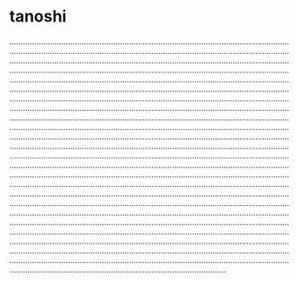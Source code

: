 # tanoshi

................................................................................................................................................................................................................................................................................................................................................................................................................................................................................................................................................................................................................................................................................................................................................................................................................................................................................................................................................................................................................................................................................................................................................................................................................................................................................................................................................................................................................................................................................................................................................................................................................................................................................................................................................................................................................................................................................................................................................................................................................................................................................................................................................................................................................................................................................................................................................................................................................................................................................................................................................................................................................................................................................................................................................................................................................................................................................................................................................................................................................................................................................................................................................................................................